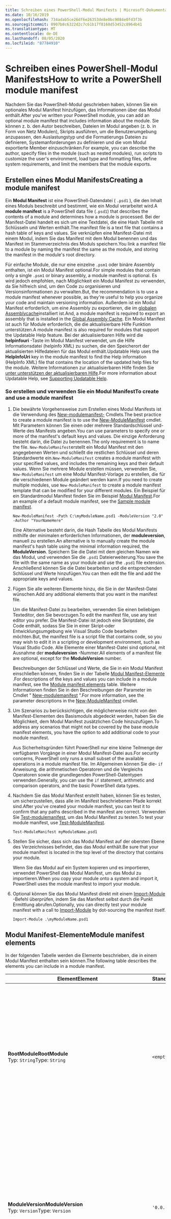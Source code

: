 ```yaml
---
title: Schreiben eines PowerShell-Modul Manifests | Microsoft-Dokumentation
ms.date: 10/16/2019
ms.openlocfilehash: 734adab5ce26df6e26353de8e0bc9084e0fd3f3b
ms.sourcegitcommit: 0907b8c6322d2c7c61b17f8168d53452c8964b41
ms.translationtype: MT
ms.contentlocale: de-DE
ms.lasthandoff: 08/05/2020
ms.locfileid: "87784910"
---
```

# <a name="how-to-write-a-powershell-module-manifest"></a><span data-ttu-id="94b51-102">Schreiben eines PowerShell-Modul Manifests</span><span class="sxs-lookup"><span data-stu-id="94b51-102">How to write a PowerShell module manifest</span></span>

<span data-ttu-id="94b51-103">Nachdem Sie das PowerShell-Modul geschrieben haben, können Sie ein optionales Modul Manifest hinzufügen, das Informationen über das Modul enthält.</span><span class="sxs-lookup"><span data-stu-id="94b51-103">After you've written your PowerShell module, you can add an optional module manifest that includes information about the module.</span></span> <span data-ttu-id="94b51-104">Sie können z. b. den Autor beschreiben, Dateien im Modul angeben (z. b. in Form von Netz Modulen), Skripts ausführen, um die Benutzerumgebung anzupassen, den Auslastungstyp und die Formatierungs Dateien zu definieren, Systemanforderungen zu definieren und die vom Modul exportierte Member einzuschränken.</span><span class="sxs-lookup"><span data-stu-id="94b51-104">For example, you can describe the author, specify files in the module (such as nested modules), run scripts to customize the user's environment, load type and formatting files, define system requirements, and limit the members that the module exports.</span></span>

## <a name="creating-a-module-manifest"></a><span data-ttu-id="94b51-105">Erstellen eines Modul Manifests</span><span class="sxs-lookup"><span data-stu-id="94b51-105">Creating a module manifest</span></span>

<span data-ttu-id="94b51-106">Ein **Modul Manifest** ist eine PowerShell-Datendatei ( `.psd1` ), die den Inhalt eines Moduls beschreibt und bestimmt, wie ein Modul verarbeitet wird.</span><span class="sxs-lookup"><span data-stu-id="94b51-106">A **module manifest** is a PowerShell data file (`.psd1`) that describes the contents of a module and determines how a module is processed.</span></span> <span data-ttu-id="94b51-107">Bei der Manifest-Datei handelt es sich um eine Textdatei, die eine Hash Tabelle mit Schlüsseln und Werten enthält.</span><span class="sxs-lookup"><span data-stu-id="94b51-107">The manifest file is a text file that contains a hash table of keys and values.</span></span> <span data-ttu-id="94b51-108">Sie verknüpfen eine Manifest-Datei mit einem Modul, indem Sie das Manifest mit dem Modul benennen und das Manifest im Stammverzeichnis des Moduls speichern.</span><span class="sxs-lookup"><span data-stu-id="94b51-108">You link a manifest file to a module by naming the manifest the same as the module, and storing the manifest in the module's root directory.</span></span>

<span data-ttu-id="94b51-109">Für einfache Module, die nur eine einzelne `.psm1` oder binäre Assembly enthalten, ist ein Modul Manifest optional.</span><span class="sxs-lookup"><span data-stu-id="94b51-109">For simple modules that contain only a single `.psm1` or binary assembly, a module manifest is optional.</span></span> <span data-ttu-id="94b51-110">Es wird jedoch empfohlen, nach Möglichkeit ein Modul Manifest zu verwenden, da Sie hilfreich sind, um den Code zu organisieren und Versionsinformationen zu verwalten.</span><span class="sxs-lookup"><span data-stu-id="94b51-110">But, the recommendation is to use a module manifest whenever possible, as they're useful to help you organize your code and maintain versioning information.</span></span> <span data-ttu-id="94b51-111">Außerdem ist ein Modul Manifest erforderlich, um eine Assembly zu exportieren, die im [globalen Assemblycache](/dotnet/framework/app-domains/gac)installiert ist.</span><span class="sxs-lookup"><span data-stu-id="94b51-111">And, a module manifest is required to export an assembly that is installed in the [Global Assembly Cache](/dotnet/framework/app-domains/gac).</span></span> <span data-ttu-id="94b51-112">Ein Modul Manifest ist auch für Module erforderlich, die die aktualisierbare Hilfe Funktion unterstützen.</span><span class="sxs-lookup"><span data-stu-id="94b51-112">A module manifest is also required for modules that support the Updatable Help feature.</span></span> <span data-ttu-id="94b51-113">Bei der aktualisierbaren Hilfe wird die **helpinfouri** -Taste im Modul Manifest verwendet, um die Hilfe Informationsdatei (helpinfo XML) zu suchen, die den Speicherort der aktualisierten Hilfedateien für das Modul enthält.</span><span class="sxs-lookup"><span data-stu-id="94b51-113">Updatable Help uses the **HelpInfoUri** key in the module manifest to find the Help information (HelpInfo XML) file that contains the location of the updated help files for the module.</span></span> <span data-ttu-id="94b51-114">Weitere Informationen zur aktualisierbaren Hilfe finden Sie [unter unterstützen der aktualisierbaren Hilfe](./supporting-updatable-help.md).</span><span class="sxs-lookup"><span data-stu-id="94b51-114">For more information about Updatable Help, see [Supporting Updatable Help](./supporting-updatable-help.md).</span></span>

### <a name="to-create-and-use-a-module-manifest"></a><span data-ttu-id="94b51-115">So erstellen und verwenden Sie ein Modul Manifest</span><span class="sxs-lookup"><span data-stu-id="94b51-115">To create and use a module manifest</span></span>

1. <span data-ttu-id="94b51-116">Die bewährte Vorgehensweise zum Erstellen eines Modul Manifests ist die Verwendung des [New-modulemanifest-](/powershell/module/Microsoft.PowerShell.Core/New-ModuleManifest) Cmdlets.</span><span class="sxs-lookup"><span data-stu-id="94b51-116">The best practice to create a module manifest is to use the [New-ModuleManifest](/powershell/module/Microsoft.PowerShell.Core/New-ModuleManifest) cmdlet.</span></span> <span data-ttu-id="94b51-117">Mit Parametern können Sie einen oder mehrere Standardschlüssel und-Werte des Manifests angeben.</span><span class="sxs-lookup"><span data-stu-id="94b51-117">You can use parameters to specify one or more of the manifest's default keys and values.</span></span> <span data-ttu-id="94b51-118">Die einzige Anforderung besteht darin, die Datei zu benennen.</span><span class="sxs-lookup"><span data-stu-id="94b51-118">The only requirement is to name the file.</span></span> <span data-ttu-id="94b51-119">`New-ModuleManifest`erstellt ein Modul Manifest mit den angegebenen Werten und schließt die restlichen Schlüssel und deren Standardwerte ein.</span><span class="sxs-lookup"><span data-stu-id="94b51-119">`New-ModuleManifest` creates a module manifest with your specified values, and includes the remaining keys and their default values.</span></span> <span data-ttu-id="94b51-120">Wenn Sie mehrere Module erstellen müssen, verwenden Sie, `New-ModuleManifest` um eine Modul Manifest-Vorlage zu erstellen, die für die verschiedenen Module geändert werden kann.</span><span class="sxs-lookup"><span data-stu-id="94b51-120">If you need to create multiple modules, use `New-ModuleManifest` to create a module manifest template that can be modified for your different modules.</span></span> <span data-ttu-id="94b51-121">Ein Beispiel für ein Standardmodul Manifest finden Sie im Beispiel [Modul Manifest](#sample-module-manifest).</span><span class="sxs-lookup"><span data-stu-id="94b51-121">For an example of a default module manifest, see the [Sample module manifest](#sample-module-manifest).</span></span>

   `New-ModuleManifest -Path C:\myModuleName.psd1 -ModuleVersion "2.0" -Author "YourNameHere"`

   <span data-ttu-id="94b51-122">Eine Alternative besteht darin, die Hash Tabelle des Modul Manifests mithilfe der minimalen erforderlichen Informationen, der **moduleversion**, manuell zu erstellen.</span><span class="sxs-lookup"><span data-stu-id="94b51-122">An alternative is to manually create the module manifest's hash table using the minimal information required, the **ModuleVersion**.</span></span> <span data-ttu-id="94b51-123">Speichern Sie die Datei mit dem gleichen Namen wie das Modul, und verwenden Sie die `.psd1` Dateierweiterung.</span><span class="sxs-lookup"><span data-stu-id="94b51-123">You save the file with the same name as your module and use the `.psd1` file extension.</span></span> <span data-ttu-id="94b51-124">Anschließend können Sie die Datei bearbeiten und die entsprechenden Schlüssel und Werte hinzufügen.</span><span class="sxs-lookup"><span data-stu-id="94b51-124">You can then edit the file and add the appropriate keys and values.</span></span>

1. <span data-ttu-id="94b51-125">Fügen Sie alle weiteren Elemente hinzu, die Sie in der Manifest-Datei wünschen.</span><span class="sxs-lookup"><span data-stu-id="94b51-125">Add any additional elements that you want in the manifest file.</span></span>

   <span data-ttu-id="94b51-126">Um die Manifest-Datei zu bearbeiten, verwenden Sie einen beliebigen Texteditor, den Sie bevorzugen.</span><span class="sxs-lookup"><span data-stu-id="94b51-126">To edit the manifest file, use any text editor you prefer.</span></span> <span data-ttu-id="94b51-127">Die Manifest-Datei ist jedoch eine Skriptdatei, die Code enthält, sodass Sie Sie in einer Skript-oder Entwicklungsumgebung wie Visual Studio Code bearbeiten möchten.</span><span class="sxs-lookup"><span data-stu-id="94b51-127">But, the manifest file is a script file that contains code, so you may wish to edit it in a scripting or development environment, such as Visual Studio Code.</span></span> <span data-ttu-id="94b51-128">Alle Elemente einer Manifest-Datei sind optional, mit Ausnahme der **moduleversion** -Nummer.</span><span class="sxs-lookup"><span data-stu-id="94b51-128">All elements of a manifest file are optional, except for the **ModuleVersion** number.</span></span>

   <span data-ttu-id="94b51-129">Beschreibungen der Schlüssel und Werte, die Sie in ein Modul Manifest einschließen können, finden Sie in der Tabelle [Modul Manifest-Elemente](#module-manifest-elements) .</span><span class="sxs-lookup"><span data-stu-id="94b51-129">For descriptions of the keys and values you can include in a module manifest, see the [Module manifest elements](#module-manifest-elements) table.</span></span> <span data-ttu-id="94b51-130">Weitere Informationen finden Sie in den Beschreibungen der Parameter im Cmdlet " [New-modulemanifest](/powershell/module/Microsoft.PowerShell.Core/New-ModuleManifest) ".</span><span class="sxs-lookup"><span data-stu-id="94b51-130">For more information, see the parameter descriptions in the [New-ModuleManifest](/powershell/module/Microsoft.PowerShell.Core/New-ModuleManifest) cmdlet.</span></span>

1. <span data-ttu-id="94b51-131">Um Szenarios zu berücksichtigen, die möglicherweise nicht von den Manifest-Elementen des Basismoduls abgedeckt werden, haben Sie die Möglichkeit, dem Modul Manifest zusätzlichen Code hinzuzufügen.</span><span class="sxs-lookup"><span data-stu-id="94b51-131">To address any scenarios that might not be covered by the base module manifest elements, you have the option to add additional code to your module manifest.</span></span>

   <span data-ttu-id="94b51-132">Aus Sicherheitsgründen führt PowerShell nur eine kleine Teilmenge der verfügbaren Vorgänge in einer Modul Manifest-Datei aus.</span><span class="sxs-lookup"><span data-stu-id="94b51-132">For security concerns, PowerShell only runs a small subset of the available operations in a module manifest file.</span></span> <span data-ttu-id="94b51-133">Im Allgemeinen können Sie die- `if` Anweisung, die arithmetischen Operatoren und die Vergleichs Operatoren sowie die grundlegenden PowerShell-Datentypen verwenden.</span><span class="sxs-lookup"><span data-stu-id="94b51-133">Generally, you can use the `if` statement, arithmetic and comparison operators, and the basic PowerShell data types.</span></span>

1. <span data-ttu-id="94b51-134">Nachdem Sie das Modul Manifest erstellt haben, können Sie es testen, um sicherzustellen, dass alle im Manifest beschriebenen Pfade korrekt sind.</span><span class="sxs-lookup"><span data-stu-id="94b51-134">After you've created your module manifest, you can test it to confirm that any paths described in the manifest are correct.</span></span> <span data-ttu-id="94b51-135">Verwenden Sie [Test-modulemanifest](/powershell/module/Microsoft.PowerShell.Core/Test-ModuleManifest), um das Modul Manifest zu testen.</span><span class="sxs-lookup"><span data-stu-id="94b51-135">To test your module manifest, use [Test-ModuleManifest](/powershell/module/Microsoft.PowerShell.Core/Test-ModuleManifest).</span></span>

   `Test-ModuleManifest myModuleName.psd1`

1. <span data-ttu-id="94b51-136">Stellen Sie sicher, dass sich das Modul Manifest auf der obersten Ebene des Verzeichnisses befindet, das das Modul enthält.</span><span class="sxs-lookup"><span data-stu-id="94b51-136">Be sure that your module manifest is located in the top level of the directory that contains your module.</span></span>

   <span data-ttu-id="94b51-137">Wenn Sie das Modul auf ein System kopieren und es importieren, verwendet PowerShell das Modul Manifest, um das Modul zu importieren.</span><span class="sxs-lookup"><span data-stu-id="94b51-137">When you copy your module onto a system and import it, PowerShell uses the module manifest to import your module.</span></span>

1. <span data-ttu-id="94b51-138">Optional können Sie das Modul Manifest direkt mit einem [Import-Module](/powershell/module/Microsoft.PowerShell.Core/Import-Module) -Befehl überprüfen, indem Sie das Manifest selbst durch die Punkt Ermittlung abrufen.</span><span class="sxs-lookup"><span data-stu-id="94b51-138">Optionally, you can directly test your module manifest with a call to [Import-Module](/powershell/module/Microsoft.PowerShell.Core/Import-Module) by dot-sourcing the manifest itself.</span></span>

   `Import-Module .\myModuleName.psd1`

## <a name="module-manifest-elements"></a><span data-ttu-id="94b51-139">Modul Manifest-Elemente</span><span class="sxs-lookup"><span data-stu-id="94b51-139">Module manifest elements</span></span>

<span data-ttu-id="94b51-140">In der folgenden Tabelle werden die Elemente beschrieben, die in einem Modul Manifest enthalten sein können.</span><span class="sxs-lookup"><span data-stu-id="94b51-140">The following table describes the elements you can include in a module manifest.</span></span>

|<span data-ttu-id="94b51-141">Element</span><span class="sxs-lookup"><span data-stu-id="94b51-141">Element</span></span>|<span data-ttu-id="94b51-142">Standard</span><span class="sxs-lookup"><span data-stu-id="94b51-142">Default</span></span>|<span data-ttu-id="94b51-143">BESCHREIBUNG</span><span class="sxs-lookup"><span data-stu-id="94b51-143">Description</span></span>|
|-------------|-------------|-----------------|
|<span data-ttu-id="94b51-144">**RootModule**</span><span class="sxs-lookup"><span data-stu-id="94b51-144">**RootModule**</span></span><br /> <span data-ttu-id="94b51-145">Typ: `String`</span><span class="sxs-lookup"><span data-stu-id="94b51-145">Type: `String`</span></span>|`<empty string>`|<span data-ttu-id="94b51-146">Skript Modul oder binäre Modul Datei, die diesem Manifest zugeordnet ist.</span><span class="sxs-lookup"><span data-stu-id="94b51-146">Script module or binary module file associated with this manifest.</span></span> <span data-ttu-id="94b51-147">In früheren Versionen von PowerShell wurde dieses Element als " **moduletoprocess**" bezeichnet.</span><span class="sxs-lookup"><span data-stu-id="94b51-147">Previous versions of PowerShell called this element the **ModuleToProcess**.</span></span><br /> <span data-ttu-id="94b51-148">Mögliche Typen für das Stamm Modul können leer sein, wodurch ein **Manifest** -Modul, der Name eines Skript Moduls ( `.psm1` ) oder der Name eines binären Moduls ( `.exe` oder) erstellt wird `.dll` .</span><span class="sxs-lookup"><span data-stu-id="94b51-148">Possible types for the root module can be empty, which creates a **Manifest** module, the name of a script module (`.psm1`), or the name of a binary module (`.exe` or `.dll`).</span></span> <span data-ttu-id="94b51-149">Wenn Sie den Namen eines Modul Manifests ( `.psd1` ) oder einer Skriptdatei ( `.ps1` ) in diesem Element platzieren, wird ein Fehler verursacht.</span><span class="sxs-lookup"><span data-stu-id="94b51-149">Placing the name of a module manifest (`.psd1`) or a script file (`.ps1`) in this element causes an error.</span></span> <br /> <span data-ttu-id="94b51-150">Beispiel: `RootModule = 'ScriptModule.psm1'`</span><span class="sxs-lookup"><span data-stu-id="94b51-150">Example: `RootModule = 'ScriptModule.psm1'`</span></span>|
|<span data-ttu-id="94b51-151">**ModuleVersion**</span><span class="sxs-lookup"><span data-stu-id="94b51-151">**ModuleVersion**</span></span><br /> <span data-ttu-id="94b51-152">Typ: `Version`</span><span class="sxs-lookup"><span data-stu-id="94b51-152">Type: `Version`</span></span>|`'0.0.1'`|<span data-ttu-id="94b51-153">Versionsnummer dieses Moduls.</span><span class="sxs-lookup"><span data-stu-id="94b51-153">Version number of this module.</span></span> <span data-ttu-id="94b51-154">Wenn kein Wert angegeben ist, `New-ModuleManifest` verwendet den Standardwert.</span><span class="sxs-lookup"><span data-stu-id="94b51-154">If a value isn't specified, `New-ModuleManifest`   uses the default.</span></span> <span data-ttu-id="94b51-155">Die Zeichenfolge muss z. b. in den-Typ konvertiert werden können `Version` `#.#.#.#.#` .</span><span class="sxs-lookup"><span data-stu-id="94b51-155">The string must be able to convert to the type `Version` for example `#.#.#.#.#`.</span></span> <span data-ttu-id="94b51-156">`Import-Module`lädt das erste gefundene Modul auf dem **$PSModulePath** , das mit dem Namen übereinstimmt, und verfügt mindestens über eine " **moduleversion**", wie der **MinimumVersion** -Parameter.</span><span class="sxs-lookup"><span data-stu-id="94b51-156">`Import-Module` loads the first module it finds on the **$PSModulePath** that matches the name, and has at least as high a **ModuleVersion**, as the **MinimumVersion** parameter.</span></span> <span data-ttu-id="94b51-157">Um eine bestimmte Version zu importieren, verwenden Sie den "Requirements `Import-Module` **dversion** "-Parameter des Cmdlets.</span><span class="sxs-lookup"><span data-stu-id="94b51-157">To import a specific version, use the `Import-Module` cmdlet's **RequiredVersion** parameter.</span></span><br /> <span data-ttu-id="94b51-158">Beispiel: `ModuleVersion = '1.0'`</span><span class="sxs-lookup"><span data-stu-id="94b51-158">Example: `ModuleVersion = '1.0'`</span></span>|
|<span data-ttu-id="94b51-159">**GUID**</span><span class="sxs-lookup"><span data-stu-id="94b51-159">**GUID**</span></span><br /> <span data-ttu-id="94b51-160">Typ: `GUID`</span><span class="sxs-lookup"><span data-stu-id="94b51-160">Type: `GUID`</span></span>|`'<GUID>'`|<span data-ttu-id="94b51-161">ID, die zur eindeutigen Identifizierung dieses Moduls verwendet wird.</span><span class="sxs-lookup"><span data-stu-id="94b51-161">ID used to uniquely identify this module.</span></span> <span data-ttu-id="94b51-162">Wenn kein Wert angegeben wird, wird `New-ModuleManifest` der Wert von automatisch generiert.</span><span class="sxs-lookup"><span data-stu-id="94b51-162">If a value isn't specified, `New-ModuleManifest` autogenerates the value.</span></span> <span data-ttu-id="94b51-163">Ein Modul kann zurzeit nicht nach **GUID**importiert werden.</span><span class="sxs-lookup"><span data-stu-id="94b51-163">You can't currently import a module by **GUID**.</span></span> <br /> <span data-ttu-id="94b51-164">Beispiel: `GUID = 'cfc45206-1e49-459d-a8ad-5b571ef94857'`</span><span class="sxs-lookup"><span data-stu-id="94b51-164">Example: `GUID = 'cfc45206-1e49-459d-a8ad-5b571ef94857'`</span></span>|
|<span data-ttu-id="94b51-165">**Author**</span><span class="sxs-lookup"><span data-stu-id="94b51-165">**Author**</span></span><br /> <span data-ttu-id="94b51-166">Typ: `String`</span><span class="sxs-lookup"><span data-stu-id="94b51-166">Type: `String`</span></span>|`'<Current user>'`|<span data-ttu-id="94b51-167">Autor dieses Moduls.</span><span class="sxs-lookup"><span data-stu-id="94b51-167">Author of this module.</span></span> <span data-ttu-id="94b51-168">Wenn kein Wert angegeben ist, `New-ModuleManifest` verwendet den aktuellen Benutzer.</span><span class="sxs-lookup"><span data-stu-id="94b51-168">If a value isn't specified, `New-ModuleManifest` uses the current user.</span></span> <br /> <span data-ttu-id="94b51-169">Beispiel: `Author = 'AuthorNameHere'`</span><span class="sxs-lookup"><span data-stu-id="94b51-169">Example: `Author = 'AuthorNameHere'`</span></span>|
|<span data-ttu-id="94b51-170">**CompanyName**</span><span class="sxs-lookup"><span data-stu-id="94b51-170">**CompanyName**</span></span><br /> <span data-ttu-id="94b51-171">Typ: `String`</span><span class="sxs-lookup"><span data-stu-id="94b51-171">Type: `String`</span></span>|`'Unknown'`|<span data-ttu-id="94b51-172">Unternehmen oder Hersteller dieses Moduls.</span><span class="sxs-lookup"><span data-stu-id="94b51-172">Company or vendor of this module.</span></span> <span data-ttu-id="94b51-173">Wenn kein Wert angegeben ist, `New-ModuleManifest` verwendet den Standardwert.</span><span class="sxs-lookup"><span data-stu-id="94b51-173">If a value isn't specified, `New-ModuleManifest` uses the default.</span></span><br /> <span data-ttu-id="94b51-174">Beispiel: `CompanyName = 'Fabrikam'`</span><span class="sxs-lookup"><span data-stu-id="94b51-174">Example: `CompanyName = 'Fabrikam'`</span></span>|
|<span data-ttu-id="94b51-175">**Copyright**</span><span class="sxs-lookup"><span data-stu-id="94b51-175">**Copyright**</span></span><br /> <span data-ttu-id="94b51-176">Typ: `String`</span><span class="sxs-lookup"><span data-stu-id="94b51-176">Type: `String`</span></span>|`'(c) <Author>. All rights reserved.'`| <span data-ttu-id="94b51-177">Copyright-Anweisung für dieses Modul.</span><span class="sxs-lookup"><span data-stu-id="94b51-177">Copyright statement for this module.</span></span> <span data-ttu-id="94b51-178">Wenn kein Wert angegeben ist, `New-ModuleManifest` verwendet den Standardwert mit dem aktuellen Benutzer als `<Author>` .</span><span class="sxs-lookup"><span data-stu-id="94b51-178">If a value isn't specified, `New-ModuleManifest` uses the default with the current user as the `<Author>`.</span></span> <span data-ttu-id="94b51-179">Um einen Autor anzugeben, verwenden Sie den **Author** -Parameter.</span><span class="sxs-lookup"><span data-stu-id="94b51-179">To specify an author, use the **Author** parameter.</span></span> <br /> <span data-ttu-id="94b51-180">Beispiel: `Copyright = '2019 AuthorName. All rights reserved.'`</span><span class="sxs-lookup"><span data-stu-id="94b51-180">Example: `Copyright = '2019 AuthorName. All rights reserved.'`</span></span>|
|<span data-ttu-id="94b51-181">**Beschreibung**</span><span class="sxs-lookup"><span data-stu-id="94b51-181">**Description**</span></span><br /> <span data-ttu-id="94b51-182">Typ: `String`</span><span class="sxs-lookup"><span data-stu-id="94b51-182">Type: `String`</span></span>|`<empty string>`|<span data-ttu-id="94b51-183">Beschreibung der von diesem Modul bereitgestellten Funktionalität.</span><span class="sxs-lookup"><span data-stu-id="94b51-183">Description of the functionality provided by this module.</span></span><br /> <span data-ttu-id="94b51-184">Beispiel: `Description = 'This is the module's description.'`</span><span class="sxs-lookup"><span data-stu-id="94b51-184">Example: `Description = 'This is the module's description.'`</span></span>|
|<span data-ttu-id="94b51-185">**PowerShellVersion**</span><span class="sxs-lookup"><span data-stu-id="94b51-185">**PowerShellVersion**</span></span><br /> <span data-ttu-id="94b51-186">Typ: `Version`</span><span class="sxs-lookup"><span data-stu-id="94b51-186">Type: `Version`</span></span>|`<empty string>`|<span data-ttu-id="94b51-187">Mindestens erforderliche Version der PowerShell-Engine, die für dieses Modul erforderlich ist.</span><span class="sxs-lookup"><span data-stu-id="94b51-187">Minimum version of the PowerShell engine required by this module.</span></span> <span data-ttu-id="94b51-188">Gültige Werte sind 1,0, 2,0, 3,0, 4,0, 5,0, 5,1, 6 und 7.</span><span class="sxs-lookup"><span data-stu-id="94b51-188">Valid values are 1.0, 2.0, 3.0, 4.0, 5.0, 5.1, 6, and 7.</span></span><br /> <span data-ttu-id="94b51-189">Beispiel: `PowerShellVersion = '5.0'`</span><span class="sxs-lookup"><span data-stu-id="94b51-189">Example: `PowerShellVersion = '5.0'`</span></span>|
|<span data-ttu-id="94b51-190">**Powershellhostname**</span><span class="sxs-lookup"><span data-stu-id="94b51-190">**PowerShellHostName**</span></span><br /> <span data-ttu-id="94b51-191">Typ: `String`</span><span class="sxs-lookup"><span data-stu-id="94b51-191">Type: `String`</span></span>|`<empty string>`|<span data-ttu-id="94b51-192">Der Name des PowerShell-Hosts, der von diesem Modul benötigt wird.</span><span class="sxs-lookup"><span data-stu-id="94b51-192">Name of the PowerShell host required by this module.</span></span> <span data-ttu-id="94b51-193">Dieser Name wird von PowerShell bereitgestellt.</span><span class="sxs-lookup"><span data-stu-id="94b51-193">This name is provided by PowerShell.</span></span> <span data-ttu-id="94b51-194">Um den Namen eines Host Programms zu suchen, geben Sie im Programm Folgendes ein: `$host.name` .</span><span class="sxs-lookup"><span data-stu-id="94b51-194">To find the name of a host program, in the program, type: `$host.name`.</span></span><br /> <span data-ttu-id="94b51-195">Beispiel: `PowerShellHostName = 'ConsoleHost'`</span><span class="sxs-lookup"><span data-stu-id="94b51-195">Example: `PowerShellHostName = 'ConsoleHost'`</span></span>|
|<span data-ttu-id="94b51-196">**Powershellhostversion**</span><span class="sxs-lookup"><span data-stu-id="94b51-196">**PowerShellHostVersion**</span></span><br /> <span data-ttu-id="94b51-197">Typ: `Version`</span><span class="sxs-lookup"><span data-stu-id="94b51-197">Type: `Version`</span></span>|`<empty string>`|<span data-ttu-id="94b51-198">Mindestens erforderliche Version des PowerShell-Hosts, die von diesem Modul benötigt wird.</span><span class="sxs-lookup"><span data-stu-id="94b51-198">Minimum version of the PowerShell host required by this module.</span></span><br /> <span data-ttu-id="94b51-199">Beispiel: `PowerShellHostVersion = '2.0'`</span><span class="sxs-lookup"><span data-stu-id="94b51-199">Example: `PowerShellHostVersion = '2.0'`</span></span>|
|<span data-ttu-id="94b51-200">**Dotnetframeworkversion**</span><span class="sxs-lookup"><span data-stu-id="94b51-200">**DotNetFrameworkVersion**</span></span><br /> <span data-ttu-id="94b51-201">Typ: `Version`</span><span class="sxs-lookup"><span data-stu-id="94b51-201">Type: `Version`</span></span>|`<empty string>`|<span data-ttu-id="94b51-202">Mindestens erforderliche Version Microsoft .NET Frameworks, die von diesem Modul benötigt wird.</span><span class="sxs-lookup"><span data-stu-id="94b51-202">Minimum version of Microsoft .NET Framework required by this module.</span></span> <span data-ttu-id="94b51-203">Diese Voraussetzung gilt nur für die PowerShell-Desktop Edition, z. b. PowerShell 5,1.</span><span class="sxs-lookup"><span data-stu-id="94b51-203">This prerequisite is valid for the PowerShell Desktop edition only, such as PowerShell 5.1.</span></span><br /> <span data-ttu-id="94b51-204">Beispiel: `DotNetFrameworkVersion = '3.5'`</span><span class="sxs-lookup"><span data-stu-id="94b51-204">Example: `DotNetFrameworkVersion = '3.5'`</span></span>|
|<span data-ttu-id="94b51-205">**CLRVersion**</span><span class="sxs-lookup"><span data-stu-id="94b51-205">**CLRVersion**</span></span><br /> <span data-ttu-id="94b51-206">Typ: `Version`</span><span class="sxs-lookup"><span data-stu-id="94b51-206">Type: `Version`</span></span>|`<empty string>`|<span data-ttu-id="94b51-207">Die für dieses Modul erforderliche Mindestversion des Common Language Runtime (CLR).</span><span class="sxs-lookup"><span data-stu-id="94b51-207">Minimum version of the common language runtime (CLR) required by this module.</span></span> <span data-ttu-id="94b51-208">Diese Voraussetzung gilt nur für die PowerShell-Desktop Edition, z. b. PowerShell 5,1.</span><span class="sxs-lookup"><span data-stu-id="94b51-208">This prerequisite is valid for the PowerShell Desktop edition only, such as PowerShell 5.1.</span></span><br /> <span data-ttu-id="94b51-209">Beispiel: `CLRVersion = '3.5'`</span><span class="sxs-lookup"><span data-stu-id="94b51-209">Example: `CLRVersion = '3.5'`</span></span>|
|<span data-ttu-id="94b51-210">**ProcessorArchitecture**</span><span class="sxs-lookup"><span data-stu-id="94b51-210">**ProcessorArchitecture**</span></span><br /> <span data-ttu-id="94b51-211">Typ: `ProcessorArchitecture`</span><span class="sxs-lookup"><span data-stu-id="94b51-211">Type: `ProcessorArchitecture`</span></span>|`<empty string>`|<span data-ttu-id="94b51-212">Die Prozessorarchitektur (None, x86, amd64), die für dieses Modul erforderlich ist.</span><span class="sxs-lookup"><span data-stu-id="94b51-212">Processor architecture (None, X86, Amd64) required by this module.</span></span> <span data-ttu-id="94b51-213">Gültige Werte sind x86, amd64, arm, ia64, MSIL und None (unbekannt oder nicht angegeben).</span><span class="sxs-lookup"><span data-stu-id="94b51-213">Valid values are x86, AMD64, Arm, IA64, MSIL, and None (unknown or unspecified).</span></span><br /> <span data-ttu-id="94b51-214">Beispiel: `ProcessorArchitecture = 'x86'`</span><span class="sxs-lookup"><span data-stu-id="94b51-214">Example: `ProcessorArchitecture = 'x86'`</span></span>|
|<span data-ttu-id="94b51-215">**RequiredModules**</span><span class="sxs-lookup"><span data-stu-id="94b51-215">**RequiredModules**</span></span><br /> <span data-ttu-id="94b51-216">Typ: `Object[]`</span><span class="sxs-lookup"><span data-stu-id="94b51-216">Type: `Object[]`</span></span>|`@()`|<span data-ttu-id="94b51-217">Module, die vor dem Importieren dieses Moduls in die globale Umgebung importiert werden müssen.</span><span class="sxs-lookup"><span data-stu-id="94b51-217">Modules that must be imported into the global environment prior to importing this module.</span></span> <span data-ttu-id="94b51-218">Dadurch werden alle aufgeführten Module geladen, sofern Sie nicht bereits geladen wurden.</span><span class="sxs-lookup"><span data-stu-id="94b51-218">This loads any modules listed unless they've already been loaded.</span></span> <span data-ttu-id="94b51-219">Einige Module könnten beispielsweise bereits durch ein anderes Modul geladen worden sein.</span><span class="sxs-lookup"><span data-stu-id="94b51-219">For example, some modules may already be loaded by a different module.</span></span> <span data-ttu-id="94b51-220">Es ist möglich, eine bestimmte Version, die mit geladen werden soll, anstelle von anzugeben `RequiredVersion` `ModuleVersion` .</span><span class="sxs-lookup"><span data-stu-id="94b51-220">It's possible to specify a specific version to load using `RequiredVersion` rather than `ModuleVersion`.</span></span> <span data-ttu-id="94b51-221">Wenn `ModuleVersion` verwendet wird, wird die neueste Version geladen, die mindestens mit der angegebenen Version verfügbar ist.</span><span class="sxs-lookup"><span data-stu-id="94b51-221">When `ModuleVersion` is used it will load the newest version available with a minimum of the version specified.</span></span> <span data-ttu-id="94b51-222">Sie können Zeichenfolgen und Hashtabellen im Parameterwert kombinieren.</span><span class="sxs-lookup"><span data-stu-id="94b51-222">You can combine strings and hash tables in the parameter value.</span></span><br /> <span data-ttu-id="94b51-223">Ein Beispiel: `RequiredModules = @("MyModule", @{ModuleName="MyDependentModule"; ModuleVersion="2.0"; GUID="cfc45206-1e49-459d-a8ad-5b571ef94857"})`</span><span class="sxs-lookup"><span data-stu-id="94b51-223">Example: `RequiredModules = @("MyModule", @{ModuleName="MyDependentModule"; ModuleVersion="2.0"; GUID="cfc45206-1e49-459d-a8ad-5b571ef94857"})`</span></span><br /> <span data-ttu-id="94b51-224">Ein Beispiel: `RequiredModules = @("MyModule", @{ModuleName="MyDependentModule"; RequiredVersion="1.5"; GUID="cfc45206-1e49-459d-a8ad-5b571ef94857"})`</span><span class="sxs-lookup"><span data-stu-id="94b51-224">Example: `RequiredModules = @("MyModule", @{ModuleName="MyDependentModule"; RequiredVersion="1.5"; GUID="cfc45206-1e49-459d-a8ad-5b571ef94857"})`</span></span>|
|<span data-ttu-id="94b51-225">**Requirements dassemblys**</span><span class="sxs-lookup"><span data-stu-id="94b51-225">**RequiredAssemblies**</span></span><br /> <span data-ttu-id="94b51-226">Typ: `String[]`</span><span class="sxs-lookup"><span data-stu-id="94b51-226">Type: `String[]`</span></span>|`@()`|<span data-ttu-id="94b51-227">Assemblys, die vor dem Importieren dieses Moduls geladen werden müssen.</span><span class="sxs-lookup"><span data-stu-id="94b51-227">Assemblies that must be loaded prior to importing this module.</span></span> <span data-ttu-id="94b51-228">Gibt die Namen der `.dll` Assemblydateien () an, die das Modul erfordert.</span><span class="sxs-lookup"><span data-stu-id="94b51-228">Specifies the assembly (`.dll`) file names that the module requires.</span></span><br /> <span data-ttu-id="94b51-229">PowerShell lädt die angegebenen Assemblys vor dem Aktualisieren von Typen oder Formaten, dem Importieren von geschbten Modulen oder dem Importieren der Modul Datei, die im Wert des rootmodule-Schlüssels angegeben ist.</span><span class="sxs-lookup"><span data-stu-id="94b51-229">PowerShell loads the specified assemblies before updating types or formats, importing nested modules, or importing the module file that is specified in the value of the RootModule key.</span></span> <span data-ttu-id="94b51-230">Verwenden Sie diesen Parameter, um alle Assemblys aufzulisten, die das Modul erfordert.</span><span class="sxs-lookup"><span data-stu-id="94b51-230">Use this parameter to list all the assemblies that the module requires.</span></span><br /> <span data-ttu-id="94b51-231">Beispiel: `RequiredAssemblies = @("assembly1.dll", "assembly2.dll", "assembly3.dll")`</span><span class="sxs-lookup"><span data-stu-id="94b51-231">Example: `RequiredAssemblies = @("assembly1.dll", "assembly2.dll", "assembly3.dll")`</span></span>|
|<span data-ttu-id="94b51-232">**ScriptsToProcess**</span><span class="sxs-lookup"><span data-stu-id="94b51-232">**ScriptsToProcess**</span></span><br /> <span data-ttu-id="94b51-233">Typ: `String[]`</span><span class="sxs-lookup"><span data-stu-id="94b51-233">Type: `String[]`</span></span>|`@()`|<span data-ttu-id="94b51-234">Skript `.ps1` Dateien (), die im Sitzungszustand des Aufrufers ausgeführt werden, wenn das Modul importiert wird.</span><span class="sxs-lookup"><span data-stu-id="94b51-234">Script (`.ps1`) files that are run in the caller's session state when the module is imported.</span></span> <span data-ttu-id="94b51-235">Dabei kann es sich um den globalen Sitzungs Status oder, bei genetzten Modulen, um den Sitzungszustand eines anderen Moduls handeln.</span><span class="sxs-lookup"><span data-stu-id="94b51-235">This could be the global session state or, for nested modules, the session state of another module.</span></span> <span data-ttu-id="94b51-236">Sie können diese Skripts verwenden, um eine Umgebung so vorzubereiten, wie Sie ein Skript für die Anmeldung verwenden können.</span><span class="sxs-lookup"><span data-stu-id="94b51-236">You can use these scripts to prepare an environment just as you might use a log in script.</span></span><br /> <span data-ttu-id="94b51-237">Diese Skripts werden ausgeführt, bevor eines der im Manifest aufgelisteten Module geladen wird.</span><span class="sxs-lookup"><span data-stu-id="94b51-237">These scripts are run before any of the modules listed in the manifest are loaded.</span></span> <br /> <span data-ttu-id="94b51-238">Beispiel: `ScriptsToProcess = @("script1.ps1", "script2.ps1", "script3.ps1")`</span><span class="sxs-lookup"><span data-stu-id="94b51-238">Example: `ScriptsToProcess = @("script1.ps1", "script2.ps1", "script3.ps1")`</span></span>|
|<span data-ttu-id="94b51-239">**Typestoprocess**</span><span class="sxs-lookup"><span data-stu-id="94b51-239">**TypesToProcess**</span></span><br /> <span data-ttu-id="94b51-240">Typ: `String[]`</span><span class="sxs-lookup"><span data-stu-id="94b51-240">Type: `String[]`</span></span>|`@()`|<span data-ttu-id="94b51-241">Geben `.ps1xml` Sie beim Importieren dieses Moduls Dateien () ein, die geladen werden sollen.</span><span class="sxs-lookup"><span data-stu-id="94b51-241">Type files (`.ps1xml`) to be loaded when importing this module.</span></span> <br /> <span data-ttu-id="94b51-242">Beispiel: `TypesToProcess = @("type1.ps1xml", "type2.ps1xml", "type3.ps1xml")`</span><span class="sxs-lookup"><span data-stu-id="94b51-242">Example: `TypesToProcess = @("type1.ps1xml", "type2.ps1xml", "type3.ps1xml")`</span></span>|
|<span data-ttu-id="94b51-243">**Formatstoprocess**</span><span class="sxs-lookup"><span data-stu-id="94b51-243">**FormatsToProcess**</span></span><br /> <span data-ttu-id="94b51-244">Typ: `String[]`</span><span class="sxs-lookup"><span data-stu-id="94b51-244">Type: `String[]`</span></span>|`@()`|<span data-ttu-id="94b51-245">Format Dateien ( `.ps1xml` ), die beim Importieren dieses Moduls geladen werden sollen.</span><span class="sxs-lookup"><span data-stu-id="94b51-245">Format files (`.ps1xml`) to be loaded when importing this module.</span></span> <br /> <span data-ttu-id="94b51-246">Beispiel: `FormatsToProcess = @("format1.ps1xml", "format2.ps1xml", "format3.ps1xml")`</span><span class="sxs-lookup"><span data-stu-id="94b51-246">Example: `FormatsToProcess = @("format1.ps1xml", "format2.ps1xml", "format3.ps1xml")`</span></span>|
|<span data-ttu-id="94b51-247">**NestedModules**</span><span class="sxs-lookup"><span data-stu-id="94b51-247">**NestedModules**</span></span><br /> <span data-ttu-id="94b51-248">Typ: `Object[]`</span><span class="sxs-lookup"><span data-stu-id="94b51-248">Type: `Object[]`</span></span>|`@()`|<span data-ttu-id="94b51-249">Module, die als geclusterte Module des Moduls importiert werden sollen, das in **rootmodule** (alias:**moduletoprocess**) angegeben ist.</span><span class="sxs-lookup"><span data-stu-id="94b51-249">Modules to import as nested modules of the module specified in **RootModule** (alias:**ModuleToProcess**).</span></span><br /> <span data-ttu-id="94b51-250">Das Hinzufügen eines Modulnamens zu diesem Element ähnelt dem Aufrufen `Import-Module` von innerhalb Ihres Skripts oder Assemblycodes.</span><span class="sxs-lookup"><span data-stu-id="94b51-250">Adding a module name to this element is similar to calling `Import-Module` from within your script or assembly code.</span></span> <span data-ttu-id="94b51-251">Der Hauptunterschied bei der Verwendung einer Manifestressource besteht darin, dass Sie leichter erkennen können, was Sie gerade laden.</span><span class="sxs-lookup"><span data-stu-id="94b51-251">The main difference by using a manifest file is that it's easier to see what you're loading.</span></span> <span data-ttu-id="94b51-252">Wenn ein Modul nicht geladen werden kann, haben Sie das eigentliche Modul noch nicht geladen.</span><span class="sxs-lookup"><span data-stu-id="94b51-252">And, if a module fails to load, you will not yet have loaded your actual module.</span></span><br /> <span data-ttu-id="94b51-253">Zusätzlich zu anderen Modulen können Sie auch Skript `.ps1` Dateien () hier laden.</span><span class="sxs-lookup"><span data-stu-id="94b51-253">In addition to other modules, you may also load script (`.ps1`) files here.</span></span> <span data-ttu-id="94b51-254">Diese Dateien werden im Kontext des root-Moduls ausgeführt.</span><span class="sxs-lookup"><span data-stu-id="94b51-254">These files will execute in the context of the root module.</span></span> <span data-ttu-id="94b51-255">Dies entspricht der Punkt Ermittlung des Skripts in ihrem Stamm Modul.</span><span class="sxs-lookup"><span data-stu-id="94b51-255">This is equivalent to dot sourcing the script in your root module.</span></span> <br /> <span data-ttu-id="94b51-256">Beispiel: `NestedModules = @("script.ps1", @{ModuleName="MyModule"; ModuleVersion="1.0.0.0"; GUID="50cdb55f-5ab7-489f-9e94-4ec21ff51e59"})`</span><span class="sxs-lookup"><span data-stu-id="94b51-256">Example: `NestedModules = @("script.ps1", @{ModuleName="MyModule"; ModuleVersion="1.0.0.0"; GUID="50cdb55f-5ab7-489f-9e94-4ec21ff51e59"})`</span></span>|
|<span data-ttu-id="94b51-257">**"Functionstoexport"**</span><span class="sxs-lookup"><span data-stu-id="94b51-257">**FunctionsToExport**</span></span><br /> <span data-ttu-id="94b51-258">Typ: `String[]`</span><span class="sxs-lookup"><span data-stu-id="94b51-258">Type: `String[]`</span></span>|`@()`|<span data-ttu-id="94b51-259">Gibt die Funktionen an, die aus diesem Modul exportiert werden sollen. um eine optimale Leistung zu erzielen, verwenden Sie keine Platzhalter, und löschen Sie den Eintrag nicht. verwenden Sie ein leeres Array, wenn keine zu exportierenden Funktionen vorhanden sind.</span><span class="sxs-lookup"><span data-stu-id="94b51-259">Specifies the functions to export from this module, for best performance, do not use wildcards and do not delete the entry, use an empty array if there are no functions to export.</span></span> <span data-ttu-id="94b51-260">Standardmäßig werden keine Funktionen exportiert.</span><span class="sxs-lookup"><span data-stu-id="94b51-260">By default, no functions are exported.</span></span> <span data-ttu-id="94b51-261">Sie können diesen Schlüssel verwenden, um die Funktionen aufzulisten, die vom Modul exportiert werden.</span><span class="sxs-lookup"><span data-stu-id="94b51-261">You can use this key to list the functions that are exported by the module.</span></span><br /> <span data-ttu-id="94b51-262">Das Modul exportiert die Funktionen in den Sitzungszustand des Aufrufers.</span><span class="sxs-lookup"><span data-stu-id="94b51-262">The module exports the functions to the caller's session state.</span></span> <span data-ttu-id="94b51-263">Der Sitzungszustand des Aufrufers kann der globale Sitzungs Status oder, bei einem anderen Modul, der Sitzungszustand eines anderen Moduls sein.</span><span class="sxs-lookup"><span data-stu-id="94b51-263">The caller's session state can be the global session state or, for nested modules, the session state of another module.</span></span> <span data-ttu-id="94b51-264">Beim Verketten von geschachtelte-Modulen werden alle Funktionen, die von einem geschachtelte-Modul exportiert werden, in den globalen Sitzungszustand exportiert, es sei denn, ein Modul in der Kette schränkt die Funktion mit dem **functionstoexport** -Schlüssel ein.</span><span class="sxs-lookup"><span data-stu-id="94b51-264">When chaining nested modules, all functions that are exported by a nested module will be exported to the global session state unless a module in the chain restricts the function by using the **FunctionsToExport** key.</span></span><br /> <span data-ttu-id="94b51-265">Wenn das Manifest Aliase für die Funktionen exportiert, kann dieser Schlüsselfunktionen entfernen, deren Aliase im Schlüssel " **aliasestoexport** " aufgeführt sind, aber dieser Schlüssel kann der Liste keine Funktions Aliase hinzufügen.</span><span class="sxs-lookup"><span data-stu-id="94b51-265">If the manifest exports aliases for the functions, this key can remove functions whose aliases are listed in the **AliasesToExport** key, but this key cannot add function aliases to the list.</span></span> <br /> <span data-ttu-id="94b51-266">Beispiel: `FunctionsToExport = @("function1", "function2", "function3")`</span><span class="sxs-lookup"><span data-stu-id="94b51-266">Example: `FunctionsToExport = @("function1", "function2", "function3")`</span></span>|
|<span data-ttu-id="94b51-267">**"Cmdletstoexport"**</span><span class="sxs-lookup"><span data-stu-id="94b51-267">**CmdletsToExport**</span></span><br /> <span data-ttu-id="94b51-268">Typ: `String[]`</span><span class="sxs-lookup"><span data-stu-id="94b51-268">Type: `String[]`</span></span>|`@()`|<span data-ttu-id="94b51-269">Gibt die Cmdlets an, die aus diesem Modul exportiert werden sollen. um eine optimale Leistung zu erzielen, verwenden Sie keine Platzhalter, und löschen Sie den Eintrag nicht. verwenden Sie ein leeres Array, wenn keine zu exportierenden Cmdlets vorhanden sind.</span><span class="sxs-lookup"><span data-stu-id="94b51-269">Specifies the cmdlets to export from this module, for best performance, do not use wildcards and do not delete the entry, use an empty array if there are no cmdlets to export.</span></span> <span data-ttu-id="94b51-270">Standardmäßig werden keine Cmdlets exportiert.</span><span class="sxs-lookup"><span data-stu-id="94b51-270">By default, no cmdlets are exported.</span></span> <span data-ttu-id="94b51-271">Mit diesem Schlüssel können Sie die Cmdlets auflisten, die vom Modul exportiert werden.</span><span class="sxs-lookup"><span data-stu-id="94b51-271">You can use this key to list the cmdlets that are exported by the module.</span></span><br /> <span data-ttu-id="94b51-272">Der Sitzungszustand des Aufrufers kann der globale Sitzungs Status oder, bei einem anderen Modul, der Sitzungszustand eines anderen Moduls sein.</span><span class="sxs-lookup"><span data-stu-id="94b51-272">The caller's session state can be the global session state or, for nested modules, the session state of another module.</span></span> <span data-ttu-id="94b51-273">Beim Verketten von geschachtelte-Modulen werden alle Cmdlets, die von einem geschachtelte-Modul exportiert werden, in den globalen Sitzungs Status exportiert, es sei denn, ein Modul in der Kette schränkt das Cmdlet mit dem **cmdletstoexport** -Schlüssel ein.</span><span class="sxs-lookup"><span data-stu-id="94b51-273">When you're chaining nested modules, all cmdlets that are exported by a nested module will be exported to the global session state unless a module in the chain restricts the cmdlet by using the **CmdletsToExport** key.</span></span><br /> <span data-ttu-id="94b51-274">Wenn das Manifest Aliase für die Cmdlets exportiert, kann dieser Schlüssel Cmdlets entfernen, deren Aliase im Schlüssel " **aliasestoexport** " aufgeführt sind. dieser Schlüssel kann jedoch keine Cmdlet-Aliase zur Liste hinzufügen.</span><span class="sxs-lookup"><span data-stu-id="94b51-274">If the manifest exports aliases for the cmdlets, this key can remove cmdlets whose aliases are listed in the **AliasesToExport** key, but this key cannot add cmdlet aliases to the list.</span></span> <br /> <span data-ttu-id="94b51-275">Beispiel: `CmdletsToExport = @("Get-MyCmdlet", "Set-MyCmdlet", "Test-MyCmdlet")`</span><span class="sxs-lookup"><span data-stu-id="94b51-275">Example: `CmdletsToExport = @("Get-MyCmdlet", "Set-MyCmdlet", "Test-MyCmdlet")`</span></span>|
|<span data-ttu-id="94b51-276">**Variablestoexport**</span><span class="sxs-lookup"><span data-stu-id="94b51-276">**VariablesToExport**</span></span><br /> <span data-ttu-id="94b51-277">Typ: `String[]`</span><span class="sxs-lookup"><span data-stu-id="94b51-277">Type: `String[]`</span></span>|`'*'`|<span data-ttu-id="94b51-278">Gibt die Variablen an, die das Modul in den Sitzungszustand des Aufrufers exportiert.</span><span class="sxs-lookup"><span data-stu-id="94b51-278">Specifies the variables that the module exports to the caller's session state.</span></span> <span data-ttu-id="94b51-279">Platzhalterzeichen sind zulässig.</span><span class="sxs-lookup"><span data-stu-id="94b51-279">Wildcard characters are permitted.</span></span> <span data-ttu-id="94b51-280">Standardmäßig werden alle Variablen ( `'*'` ) exportiert.</span><span class="sxs-lookup"><span data-stu-id="94b51-280">By default, all variables (`'*'`) are exported.</span></span> <span data-ttu-id="94b51-281">Sie können diesen Schlüssel verwenden, um die Variablen einzuschränken, die vom Modul exportiert werden.</span><span class="sxs-lookup"><span data-stu-id="94b51-281">You can use this key to restrict the variables that are exported by the module.</span></span><br /> <span data-ttu-id="94b51-282">Der Sitzungszustand des Aufrufers kann der globale Sitzungs Status oder, bei einem anderen Modul, der Sitzungszustand eines anderen Moduls sein.</span><span class="sxs-lookup"><span data-stu-id="94b51-282">The caller's session state can be the global session state or, for nested modules, the session state of another module.</span></span> <span data-ttu-id="94b51-283">Beim Verketten von geschachtelte-Modulen werden alle Variablen, die von einem geschachtelte-Modul exportiert werden, in den globalen Sitzungszustand exportiert, es sei denn, ein Modul in der Kette schränkt die Variable mit dem **variablestoexport** -Schlüssel ein.</span><span class="sxs-lookup"><span data-stu-id="94b51-283">When you are chaining nested modules, all variables that are exported by a nested module will be exported to the global session state unless a module in the chain restricts the variable by using the **VariablesToExport** key.</span></span><br /> <span data-ttu-id="94b51-284">Wenn das Manifest auch Aliase für die Variablen exportiert, kann dieser Schlüsselvariablen entfernen, deren Aliase im Schlüssel " **aliasestoexport** " aufgeführt sind, aber dieser Schlüssel kann der Liste keine Variablen Aliase hinzufügen.</span><span class="sxs-lookup"><span data-stu-id="94b51-284">If the manifest also exports aliases for the variables, this key can remove variables whose aliases are listed in the **AliasesToExport** key, but this key cannot add variable aliases to the list.</span></span> <br /> <span data-ttu-id="94b51-285">Beispiel: `VariablesToExport = @('$MyVariable1', '$MyVariable2', '$MyVariable3')`</span><span class="sxs-lookup"><span data-stu-id="94b51-285">Example: `VariablesToExport = @('$MyVariable1', '$MyVariable2', '$MyVariable3')`</span></span>|
|<span data-ttu-id="94b51-286">**AliasesToExport**</span><span class="sxs-lookup"><span data-stu-id="94b51-286">**AliasesToExport**</span></span><br /> <span data-ttu-id="94b51-287">Typ: `String[]`</span><span class="sxs-lookup"><span data-stu-id="94b51-287">Type: `String[]`</span></span>|`@()`|<span data-ttu-id="94b51-288">Gibt die Aliase an, die aus diesem Modul exportiert werden sollen. um eine optimale Leistung zu erzielen, verwenden Sie keine Platzhalter, und löschen Sie den Eintrag nicht. verwenden Sie ein leeres Array, wenn keine zu exportierenden Aliase vorhanden sind.</span><span class="sxs-lookup"><span data-stu-id="94b51-288">Specifies the aliases to export from this module, for best performance, do not use wildcards and do not delete the entry, use an empty array if there are no aliases to export.</span></span> <span data-ttu-id="94b51-289">Standardmäßig werden keine Aliase exportiert.</span><span class="sxs-lookup"><span data-stu-id="94b51-289">By default, no aliases are exported.</span></span> <span data-ttu-id="94b51-290">Mit diesem Schlüssel können Sie die Aliase auflisten, die vom Modul exportiert werden.</span><span class="sxs-lookup"><span data-stu-id="94b51-290">You can use this key to list the aliases that are exported by the module.</span></span><br /> <span data-ttu-id="94b51-291">Das Modul exportiert die Aliase in den Sitzungs Status des Aufrufers.</span><span class="sxs-lookup"><span data-stu-id="94b51-291">The module exports the aliases to caller's session state.</span></span> <span data-ttu-id="94b51-292">Der Sitzungszustand des Aufrufers kann der globale Sitzungs Status oder, bei einem anderen Modul, der Sitzungszustand eines anderen Moduls sein.</span><span class="sxs-lookup"><span data-stu-id="94b51-292">The caller's session state can be the global session state or, for nested modules, the session state of another module.</span></span> <span data-ttu-id="94b51-293">Beim Verketten von geschachtelte-Modulen werden alle Aliase, die von einem geschachtelte-Modul exportiert werden, letztendlich in den globalen Sitzungs Status exportiert, es sei denn, ein Modul in der Kette schränkt den Alias mithilfe des **aliasestoexport** -Schlüssels ein.</span><span class="sxs-lookup"><span data-stu-id="94b51-293">When you are chaining nested modules, all aliases that are exported by a nested module will be ultimately exported to the global session state unless a module in the chain restricts the alias by using the **AliasesToExport** key.</span></span> <br /> <span data-ttu-id="94b51-294">Beispiel: `AliasesToExport = @("MyAlias1", "MyAlias2", "MyAlias3")`</span><span class="sxs-lookup"><span data-stu-id="94b51-294">Example: `AliasesToExport = @("MyAlias1", "MyAlias2", "MyAlias3")`</span></span>|
|<span data-ttu-id="94b51-295">**DscResourcesToExport**</span><span class="sxs-lookup"><span data-stu-id="94b51-295">**DscResourcesToExport**</span></span><br /> <span data-ttu-id="94b51-296">Typ: `String[]`</span><span class="sxs-lookup"><span data-stu-id="94b51-296">Type: `String[]`</span></span>|`@()`|<span data-ttu-id="94b51-297">Gibt DSC-Ressourcen an, die aus diesem Modul exportiert werden sollen.</span><span class="sxs-lookup"><span data-stu-id="94b51-297">Specifies DSC resources to export from this module.</span></span> <span data-ttu-id="94b51-298">Platzhalter sind zulässig.</span><span class="sxs-lookup"><span data-stu-id="94b51-298">Wildcards are permitted.</span></span> <br /> <span data-ttu-id="94b51-299">Beispiel: `DscResourcesToExport = @("DscResource1", "DscResource2", "DscResource3")`</span><span class="sxs-lookup"><span data-stu-id="94b51-299">Example: `DscResourcesToExport = @("DscResource1", "DscResource2", "DscResource3")`</span></span>|
|<span data-ttu-id="94b51-300">**Modulliste**</span><span class="sxs-lookup"><span data-stu-id="94b51-300">**ModuleList**</span></span><br /> <span data-ttu-id="94b51-301">Typ: `Object[]`</span><span class="sxs-lookup"><span data-stu-id="94b51-301">Type: `Object[]`</span></span>|`@()`|<span data-ttu-id="94b51-302">Gibt alle Module an, die mit diesem Modul verpackt werden.</span><span class="sxs-lookup"><span data-stu-id="94b51-302">Specifies all the modules that are packaged with this module.</span></span> <span data-ttu-id="94b51-303">Diese Module können mithilfe einer durch Trennzeichen getrennten Zeichenfolge oder als Hash Tabelle mit **ModuleName** -und **GUID** -Schlüsseln eingegeben werden.</span><span class="sxs-lookup"><span data-stu-id="94b51-303">These modules can be entered by name, using a comma-separated string, or as a hash table with **ModuleName** and **GUID** keys.</span></span> <span data-ttu-id="94b51-304">Die Hash Tabelle kann auch einen optionalen **moduleversion** -Schlüssel aufweisen.</span><span class="sxs-lookup"><span data-stu-id="94b51-304">The hash table can also have an optional **ModuleVersion** key.</span></span> <span data-ttu-id="94b51-305">Der **moduelist** -Schlüssel ist so konzipiert, dass er als Modul bestand fungiert.</span><span class="sxs-lookup"><span data-stu-id="94b51-305">The **ModuleList** key is designed to act as a module inventory.</span></span> <span data-ttu-id="94b51-306">Diese Module werden nicht automatisch verarbeitet.</span><span class="sxs-lookup"><span data-stu-id="94b51-306">These modules are not automatically processed.</span></span> <br /> <span data-ttu-id="94b51-307">Beispiel: `ModuleList = @("SampleModule", "MyModule", @{ModuleName="MyModule"; ModuleVersion="1.0.0.0"; GUID="50cdb55f-5ab7-489f-9e94-4ec21ff51e59"})`</span><span class="sxs-lookup"><span data-stu-id="94b51-307">Example: `ModuleList = @("SampleModule", "MyModule", @{ModuleName="MyModule"; ModuleVersion="1.0.0.0"; GUID="50cdb55f-5ab7-489f-9e94-4ec21ff51e59"})`</span></span>|
|<span data-ttu-id="94b51-308">**Dateiliste**</span><span class="sxs-lookup"><span data-stu-id="94b51-308">**FileList**</span></span><br /> <span data-ttu-id="94b51-309">Typ: `String[]`</span><span class="sxs-lookup"><span data-stu-id="94b51-309">Type: `String[]`</span></span>|`@()`|<span data-ttu-id="94b51-310">Liste aller mit diesem Modul verpackten Dateien.</span><span class="sxs-lookup"><span data-stu-id="94b51-310">List of all files packaged with this module.</span></span> <span data-ttu-id="94b51-311">Wie bei **modulelist**ist **FileList** eine Inventur Liste und wird andernfalls nicht verarbeitet.</span><span class="sxs-lookup"><span data-stu-id="94b51-311">As with **ModuleList**, **FileList** is an inventory list, and isn't otherwise processed.</span></span> <br /> <span data-ttu-id="94b51-312">Beispiel: `FileList = @("File1", "File2", "File3")`</span><span class="sxs-lookup"><span data-stu-id="94b51-312">Example: `FileList = @("File1", "File2", "File3")`</span></span>|
|<span data-ttu-id="94b51-313">**PrivateData**</span><span class="sxs-lookup"><span data-stu-id="94b51-313">**PrivateData**</span></span><br /> <span data-ttu-id="94b51-314">Typ: `Object`</span><span class="sxs-lookup"><span data-stu-id="94b51-314">Type: `Object`</span></span>|`@{...}`|<span data-ttu-id="94b51-315">Gibt alle privaten Daten an, die an das Stamm Modul übergeben werden müssen, das durch den Schlüssel **rootmodule** (alias: **moduletoprocess**) angegeben wird.</span><span class="sxs-lookup"><span data-stu-id="94b51-315">Specifies any private data that needs to be passed to the root module specified by the **RootModule** (alias: **ModuleToProcess**) key.</span></span> <span data-ttu-id="94b51-316">**PRIVATEDATA** ist eine Hash Tabelle, die mehrere Elemente umfasst: **Tags**, **licentaruri**, **projecturi**, **iconuri**, **ReleaseNotes**, **Prerelease**, **requirelicenabacceptance**und **externalmoduledependen.**</span><span class="sxs-lookup"><span data-stu-id="94b51-316">**PrivateData** is a hash table that comprises several elements: **Tags**, **LicenseUri**, **ProjectURI**, **IconUri**, **ReleaseNotes**, **Prerelease**, **RequireLicenseAcceptance**, and **ExternalModuleDependencies**.</span></span> |
|<span data-ttu-id="94b51-317">**Tags**</span><span class="sxs-lookup"><span data-stu-id="94b51-317">**Tags**</span></span> <br /> <span data-ttu-id="94b51-318">Typ: `String[]`</span><span class="sxs-lookup"><span data-stu-id="94b51-318">Type: `String[]`</span></span> |`@()`| <span data-ttu-id="94b51-319">Tags helfen bei der Modul Ermittlung in Online Galerien.</span><span class="sxs-lookup"><span data-stu-id="94b51-319">Tags help with module discovery in online galleries.</span></span> <br /> <span data-ttu-id="94b51-320">Beispiel: `Tags = "PackageManagement", "PowerShell", "Manifest"`</span><span class="sxs-lookup"><span data-stu-id="94b51-320">Example: `Tags = "PackageManagement", "PowerShell", "Manifest"`</span></span>|
|<span data-ttu-id="94b51-321">**LicenseUri**</span><span class="sxs-lookup"><span data-stu-id="94b51-321">**LicenseUri**</span></span><br /> <span data-ttu-id="94b51-322">Typ: `Uri`</span><span class="sxs-lookup"><span data-stu-id="94b51-322">Type: `Uri`</span></span> |`<empty string>`| <span data-ttu-id="94b51-323">Eine URL zur Lizenz für dieses Modul.</span><span class="sxs-lookup"><span data-stu-id="94b51-323">A URL to the license for this module.</span></span> <br /> <span data-ttu-id="94b51-324">Beispiel: `LicenseUri = 'https://www.contoso.com/license'`</span><span class="sxs-lookup"><span data-stu-id="94b51-324">Example: `LicenseUri = 'https://www.contoso.com/license'`</span></span>|
|<span data-ttu-id="94b51-325">**ProjectUri**</span><span class="sxs-lookup"><span data-stu-id="94b51-325">**ProjectUri**</span></span><br /> <span data-ttu-id="94b51-326">Typ: `Uri`</span><span class="sxs-lookup"><span data-stu-id="94b51-326">Type: `Uri`</span></span> |`<empty string>`| <span data-ttu-id="94b51-327">Eine URL zur Hauptwebsite für dieses Projekt.</span><span class="sxs-lookup"><span data-stu-id="94b51-327">A URL to the main website for this project.</span></span> <br /> <span data-ttu-id="94b51-328">Beispiel: `ProjectUri = 'https://www.contoso.com/project'`</span><span class="sxs-lookup"><span data-stu-id="94b51-328">Example: `ProjectUri = 'https://www.contoso.com/project'`</span></span>|
|<span data-ttu-id="94b51-329">**IconUri**</span><span class="sxs-lookup"><span data-stu-id="94b51-329">**IconUri**</span></span><br /> <span data-ttu-id="94b51-330">Typ: `Uri`</span><span class="sxs-lookup"><span data-stu-id="94b51-330">Type: `Uri`</span></span> |`<empty string>`| <span data-ttu-id="94b51-331">Eine URL zu einem Symbol, das dieses Modul darstellt.</span><span class="sxs-lookup"><span data-stu-id="94b51-331">A URL to an icon representing this module.</span></span> <br /> <span data-ttu-id="94b51-332">Beispiel: `IconUri = 'https://www.contoso.com/icons/icon.png'`</span><span class="sxs-lookup"><span data-stu-id="94b51-332">Example: `IconUri = 'https://www.contoso.com/icons/icon.png'`</span></span>|
|<span data-ttu-id="94b51-333">**Releasenotes**</span><span class="sxs-lookup"><span data-stu-id="94b51-333">**ReleaseNotes**</span></span><br /> <span data-ttu-id="94b51-334">Typ: `String`</span><span class="sxs-lookup"><span data-stu-id="94b51-334">Type: `String`</span></span> |`<empty string>`| <span data-ttu-id="94b51-335">Gibt die Anmerkungen zu dieser Version des Moduls an.</span><span class="sxs-lookup"><span data-stu-id="94b51-335">Specifies the module's release notes.</span></span> <br /> <span data-ttu-id="94b51-336">Beispiel: `ReleaseNotes = 'The release notes provide information about the module.`</span><span class="sxs-lookup"><span data-stu-id="94b51-336">Example: `ReleaseNotes = 'The release notes provide information about the module.`</span></span>|
|<span data-ttu-id="94b51-337">**Vorab**</span><span class="sxs-lookup"><span data-stu-id="94b51-337">**PreRelease**</span></span><br /> <span data-ttu-id="94b51-338">Typ: `String`</span><span class="sxs-lookup"><span data-stu-id="94b51-338">Type: `String`</span></span> |`<empty string>`| <span data-ttu-id="94b51-339">Dieser Parameter wurde in PowerShellGet 1.6.6 hinzugefügt.</span><span class="sxs-lookup"><span data-stu-id="94b51-339">This parameter was added in PowerShellGet 1.6.6.</span></span> <span data-ttu-id="94b51-340">Eine Vorabversions **Zeichenfolge,** die das Modul als Vorabversion in Online Galerien identifiziert.</span><span class="sxs-lookup"><span data-stu-id="94b51-340">A **PreRelease** string that identifies the module as a prerelease version in online galleries.</span></span> <br /> <span data-ttu-id="94b51-341">Beispiel: `PreRelease = 'This module is a prerelease version.`</span><span class="sxs-lookup"><span data-stu-id="94b51-341">Example: `PreRelease = 'This module is a prerelease version.`</span></span>|
|<span data-ttu-id="94b51-342">**RequireLicenseAcceptance**</span><span class="sxs-lookup"><span data-stu-id="94b51-342">**RequireLicenseAcceptance**</span></span><br /> <span data-ttu-id="94b51-343">Typ: `Boolean`</span><span class="sxs-lookup"><span data-stu-id="94b51-343">Type: `Boolean`</span></span>|`$true`| <span data-ttu-id="94b51-344">Dieser Parameter wurde in PowerShellGet 1,5 hinzugefügt.</span><span class="sxs-lookup"><span data-stu-id="94b51-344">This parameter was added in PowerShellGet 1.5.</span></span> <span data-ttu-id="94b51-345">Flag, das angibt, ob das Modul eine explizite Benutzer Akzeptanz für die Installation, Aktualisierung oder Speicherung erfordert.</span><span class="sxs-lookup"><span data-stu-id="94b51-345">Flag to indicate whether the module requires explicit user acceptance for install, update, or save.</span></span> <br /> <span data-ttu-id="94b51-346">Beispiel: `RequireLicenseAcceptance = $false`</span><span class="sxs-lookup"><span data-stu-id="94b51-346">Example: `RequireLicenseAcceptance = $false`</span></span>|
|<span data-ttu-id="94b51-347">**Externalmoduledependen**</span><span class="sxs-lookup"><span data-stu-id="94b51-347">**ExternalModuleDependencies**</span></span><br /> <span data-ttu-id="94b51-348">Typ: `String[]`</span><span class="sxs-lookup"><span data-stu-id="94b51-348">Type: `String[]`</span></span> |`@()`| <span data-ttu-id="94b51-349">Dieser Parameter wurde in PowerShellGet v2 hinzugefügt.</span><span class="sxs-lookup"><span data-stu-id="94b51-349">This parameter was added in PowerShellGet v2.</span></span> <span data-ttu-id="94b51-350">Eine Liste externer Module, von denen dieses Modul abhängig ist.</span><span class="sxs-lookup"><span data-stu-id="94b51-350">A list of external modules that this module is dependent upon.</span></span> <br /> <span data-ttu-id="94b51-351">Beispiel: `ExternalModuleDependencies =  @("ExtModule1", "ExtModule2", "ExtModule3")`</span><span class="sxs-lookup"><span data-stu-id="94b51-351">Example: `ExternalModuleDependencies =  @("ExtModule1", "ExtModule2", "ExtModule3")`</span></span>|
|<span data-ttu-id="94b51-352">**HelpInfoURI**</span><span class="sxs-lookup"><span data-stu-id="94b51-352">**HelpInfoURI**</span></span><br /> <span data-ttu-id="94b51-353">Typ: `String`</span><span class="sxs-lookup"><span data-stu-id="94b51-353">Type: `String`</span></span>|`<empty string>`|<span data-ttu-id="94b51-354">Helpinfo-URI dieses Moduls.</span><span class="sxs-lookup"><span data-stu-id="94b51-354">HelpInfo URI of this module.</span></span> <br /> <span data-ttu-id="94b51-355">Beispiel: `HelpInfoURI = 'https://www.contoso.com/help'`</span><span class="sxs-lookup"><span data-stu-id="94b51-355">Example: `HelpInfoURI = 'https://www.contoso.com/help'`</span></span>|
|<span data-ttu-id="94b51-356">**DefaultCommandPrefix**</span><span class="sxs-lookup"><span data-stu-id="94b51-356">**DefaultCommandPrefix**</span></span><br /> <span data-ttu-id="94b51-357">Typ: `String`</span><span class="sxs-lookup"><span data-stu-id="94b51-357">Type: `String`</span></span>|`<empty string>`|<span data-ttu-id="94b51-358">Standard Präfix für Befehle, die von diesem Modul exportiert werden.</span><span class="sxs-lookup"><span data-stu-id="94b51-358">Default prefix for commands exported from this module.</span></span> <span data-ttu-id="94b51-359">Überschreiben Sie das Standard Präfix mithilfe von `Import-Module -Prefix` .</span><span class="sxs-lookup"><span data-stu-id="94b51-359">Override the default prefix using `Import-Module -Prefix`.</span></span> <br /> <span data-ttu-id="94b51-360">Beispiel: `DefaultCommandPrefix = 'My'`</span><span class="sxs-lookup"><span data-stu-id="94b51-360">Example: `DefaultCommandPrefix = 'My'`</span></span>|

## <a name="sample-module-manifest"></a><span data-ttu-id="94b51-361">Beispielmodul Manifest</span><span class="sxs-lookup"><span data-stu-id="94b51-361">Sample module manifest</span></span>

<span data-ttu-id="94b51-362">Das folgende Beispielmodul Manifest wurde mit `New-ModuleManifest` in PowerShell 7 erstellt und enthält die Standardschlüssel und-Werte.</span><span class="sxs-lookup"><span data-stu-id="94b51-362">The following sample module manifest was created with `New-ModuleManifest` in PowerShell 7 and contains the default keys and values.</span></span>

```powershell
#
# Module manifest for module 'SampleModuleManifest'
#
# Generated by: User01
#
# Generated on: 10/15/2019
#

@{

# Script module or binary module file associated with this manifest.
# RootModule = ''

# Version number of this module.
ModuleVersion = '0.0.1'

# Supported PSEditions
# CompatiblePSEditions = @()

# ID used to uniquely identify this module
GUID = 'b632e90c-df3d-4340-9f6c-3b832646bf87'

# Author of this module
Author = 'User01'

# Company or vendor of this module
CompanyName = 'Unknown'

# Copyright statement for this module
Copyright = '(c) User01. All rights reserved.'

# Description of the functionality provided by this module
# Description = ''

# Minimum version of the PowerShell engine required by this module
# PowerShellVersion = ''

# Name of the PowerShell host required by this module
# PowerShellHostName = ''

# Minimum version of the PowerShell host required by this module
# PowerShellHostVersion = ''

# Minimum version of Microsoft .NET Framework required by this module. This prerequisite is valid for the PowerShell Desktop edition only.
# DotNetFrameworkVersion = ''

# Minimum version of the common language runtime (CLR) required by this module. This prerequisite is valid for the PowerShell Desktop edition only.
# CLRVersion = ''

# Processor architecture (None, X86, Amd64) required by this module
# ProcessorArchitecture = ''

# Modules that must be imported into the global environment prior to importing this module
# RequiredModules = @()

# Assemblies that must be loaded prior to importing this module
# RequiredAssemblies = @()

# Script files (.ps1) that are run in the caller's environment prior to importing this module.
# ScriptsToProcess = @()

# Type files (.ps1xml) to be loaded when importing this module
# TypesToProcess = @()

# Format files (.ps1xml) to be loaded when importing this module
# FormatsToProcess = @()

# Modules to import as nested modules of the module specified in RootModule/ModuleToProcess
# NestedModules = @()

# Functions to export from this module, for best performance, do not use wildcards and do not delete the entry, use an empty array if there are no functions to export.
FunctionsToExport = @()

# Cmdlets to export from this module, for best performance, do not use wildcards and do not delete the entry, use an empty array if there are no cmdlets to export.
CmdletsToExport = @()

# Variables to export from this module
VariablesToExport = '*'

# Aliases to export from this module, for best performance, do not use wildcards and do not delete the entry, use an empty array if there are no aliases to export.
AliasesToExport = @()

# DSC resources to export from this module
# DscResourcesToExport = @()

# List of all modules packaged with this module
# ModuleList = @()

# List of all files packaged with this module
# FileList = @()

# Private data to pass to the module specified in RootModule/ModuleToProcess. This may also contain a PSData hashtable with additional module metadata used by PowerShell.
PrivateData = @{

    PSData = @{

        # Tags applied to this module. These help with module discovery in online galleries.
        # Tags = @()

        # A URL to the license for this module.
        # LicenseUri = ''

        # A URL to the main website for this project.
        # ProjectUri = ''

        # A URL to an icon representing this module.
        # IconUri = ''

        # ReleaseNotes of this module
        # ReleaseNotes = ''

        # Prerelease string of this module
        # Prerelease = ''

        # Flag to indicate whether the module requires explicit user acceptance for install/update/save
        RequireLicenseAcceptance = $true

        # External dependent modules of this module
        # ExternalModuleDependencies = @()

    } # End of PSData hashtable

} # End of PrivateData hashtable

# HelpInfo URI of this module
# HelpInfoURI = ''

# Default prefix for commands exported from this module. Override the default prefix using Import-Module -Prefix.
# DefaultCommandPrefix = ''

}
```

## <a name="see-also"></a><span data-ttu-id="94b51-363">Siehe auch</span><span class="sxs-lookup"><span data-stu-id="94b51-363">See also</span></span>

[<span data-ttu-id="94b51-364">about_Comparison_Operators</span><span class="sxs-lookup"><span data-stu-id="94b51-364">about_Comparison_Operators</span></span>](/powershell/module/microsoft.powershell.core/about/about_comparison_operators)

[<span data-ttu-id="94b51-365">about_If</span><span class="sxs-lookup"><span data-stu-id="94b51-365">about_If</span></span>](/powershell/module/microsoft.powershell.core/about/about_if)

[<span data-ttu-id="94b51-366">Globaler Assemblycache</span><span class="sxs-lookup"><span data-stu-id="94b51-366">Global Assembly Cache</span></span>](/dotnet/framework/app-domains/gac)

[<span data-ttu-id="94b51-367">Import-Module</span><span class="sxs-lookup"><span data-stu-id="94b51-367">Import-Module</span></span>](/powershell/module/Microsoft.PowerShell.Core/Import-Module)

[<span data-ttu-id="94b51-368">New-ModuleManifest</span><span class="sxs-lookup"><span data-stu-id="94b51-368">New-ModuleManifest</span></span>](/powershell/module/microsoft.powershell.core/new-modulemanifest)

[<span data-ttu-id="94b51-369">Test-ModuleManifest</span><span class="sxs-lookup"><span data-stu-id="94b51-369">Test-ModuleManifest</span></span>](/powershell/module/microsoft.powershell.core/test-modulemanifest)

[<span data-ttu-id="94b51-370">Update-ModuleManifest</span><span class="sxs-lookup"><span data-stu-id="94b51-370">Update-ModuleManifest</span></span>](/powershell/module/powershellget/update-modulemanifest)

[<span data-ttu-id="94b51-371">Schreiben eines Windows PowerShell-Moduls</span><span class="sxs-lookup"><span data-stu-id="94b51-371">Writing a Windows PowerShell Module</span></span>](./writing-a-windows-powershell-module.md)
